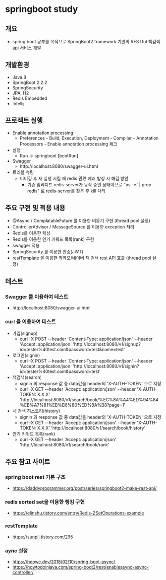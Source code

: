 # springboot study
## 개요
- spring boot 공부를 목적으로 SpringBoot2 framework 기반의 RESTful 책검색 api 서비스 개발

## 개발환경
- Java 8
- SpringBoot 2.2.2
- SpringSecurity 
- JPA, H2
- Redis Embedded
- Intellij 

## 프로젝트 실행
- Enable annotation processing
    - Preferences - Build, Execution, Deployment - Compiler - Annotation Processors - Enable annotation processing 체크
- 실행
    - Run -> springboot [bootRun]
- Swagger
    - http://localhost:8080/swagger-ui.html
- 트러블 슈팅
    - 디버깅 후 재 실행 시킬 때 redis 관련 에러 발싱 시 해결 방안
        - 기존 임베디드 redis-server가 동작 중인 상태이므로 "ps -ef | grep redis" 로 redis-server를 찾은 후 kill 처리 

## 주요 구현 및 적용 내용
- @Async / ComplatableFuture 를 이용한 비동기 구현 (thread pool 설정)
- ControllerAdvisor / MessageSource 를 이용한 exception 처리
- Redis를 이용한 캐싱
- Redis를 이용한 인기 키워드 목록(rank) 구현
- swagger 적용
- SpringSecurity 를 이용한 인증(JWT)
- restTemplate 을 이용한 카카오/네이버 책 검색 rest API 호출 (thread pool 설정)

## 테스트
### Swagger 를 이용하여 테스트
- http://localhost:8080/swagger-ui.html
### curl 을 이용하여 테스트
- 가입(signup)
	- curl -X POST --header 'Content-Type: application/json' --header 'Accept: application/json' 'http://localhost:8080/v1/signup?id=tester%40test.com&password=test&name=test'
- 로그인(signin)
	- curl -X POST --header 'Content-Type: application/json' --header 'Accept: application/json' 'http://localhost:8080/v1/signin?id=tester%40test.com&password=test'
- 책검색(search)
	- signin 의 response 값 중 data값을 header의 'X-AUTH-TOKEN' 으로 지정
	- curl -X GET --header 'Accept: application/json' --header 'X-AUTH-TOKEN: X.X.X' 'http://localhost:8080/v1/search/book/%EC%8A%A4%ED%94%84%EB%A7%81%EB%B6%80%ED%8A%B8?page=1'
- 내 검색 히스토리(history)
	- signin 의 response 값 중 data값을 header의 'X-AUTH-TOKEN' 으로 지정
	- curl -X GET --header 'Accept: application/json' --header 'X-AUTH-TOKEN: X.X.X' 'http://localhost:8080/v1/search/book/history'
- 인기 키워드 목록(rank)
	-  curl -X GET --header 'Accept: application/json' 'http://localhost:8080/v1/search/book/rank'

## 주요 참고 사이트
### spring boot rest 기본 구조
- https://daddyprogrammer.org/post/series/springboot2-make-rest-api/
### redis sorted set을 이용한 랭킹 구현
- https://elinshu.tistory.com/entry/Redis-ZSetOperations-example
### restTemplate
- https://sunpil.tistory.com/295
### aync 설정
- https://heowc.dev/2018/02/10/spring-boot-async/
- https://howtodoinjava.com/spring-boot2/rest/enableasync-async-controller/

